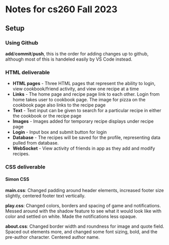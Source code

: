 # Notes for cs260 Fall 2023

## Setup

### Using Github

**add**/**commit**/**push**, this is the order for adding changes up to github, although most of this is handeled easily by VS Code instead.

### HTML deliverable

 - **HTML pages** - Three HTML pages that represent the ability to login, view cookbook/friend activity, and view one recipe at a time
 - **Links** - The home page and recipe page link to each other. Login from home takes user to cookbook page. The image for pizza on the cookbook page also links to the recipe page
 - **Text** - Text input can be given to search for a particular recipe in either the cookbook or the recipe page
 - **Images** - Images added for temporary recipe displays under recipe page
 - **Login** - Input box and submit button for login
 - **Database** - The recipes will be saved for the profile, representing data pulled from database.
 - **WebSocket** - View activity of friends in app as they add and modify recipes.

### CSS deliverable

#### Simon CSS

**main.css**: Changed padding around header elements, increased footer size slightly, centered footer text vertically.

**play.css**: Changed colors, borders and spacing of game and notifications. Messed around with the shadow feature to see what it would look like with color and settled on white. Made the notifications less opaque.

**about.css**: Changed border width and roundness for image and quote field. Spaced out elements more, and changed some font sizing, bold, and the pre-author character. Centered author name.